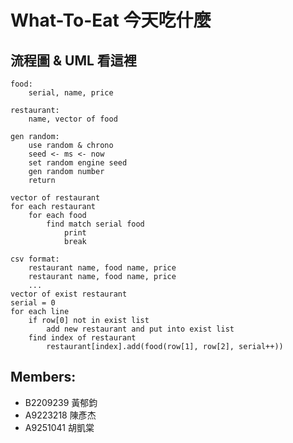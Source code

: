 # What-To-Eat 今天吃什麼

## 流程圖 & UML 看這裡
```
food:
    serial, name, price

restaurant:
    name, vector of food

gen random:
    use random & chrono
    seed <- ms <- now
    set random engine seed
    gen random number
    return

vector of restaurant
for each restaurant
    for each food
        find match serial food
            print
            break
```

```
csv format:
    restaurant name, food name, price
    restaurant name, food name, price
    ...
vector of exist restaurant
serial = 0
for each line
    if row[0] not in exist list
        add new restaurant and put into exist list
    find index of restaurant
        restaurant[index].add(food(row[1], row[2], serial++))
```

## Members:
- B2209239 黃郁鈞
- A9223218 陳彥杰
- A9251041 胡凱棠
